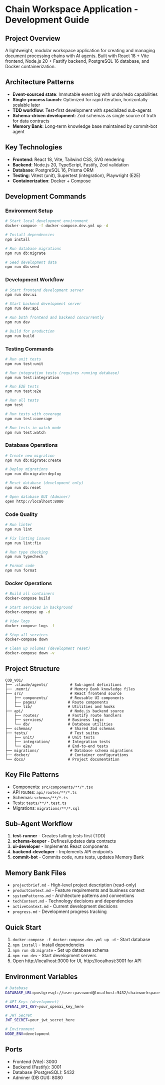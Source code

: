 # Chain Workspace Application - Development Guide

## Project Overview
A lightweight, modular workspace application for creating and managing document processing chains with AI agents. Built with React 18 + Vite frontend, Node.js 20 + Fastify backend, PostgreSQL 16 database, and Docker containerization.

## Architecture Patterns
- **Event-sourced state**: Immutable event log with undo/redo capabilities
- **Single-process launch**: Optimized for rapid iteration, horizontally scalable later
- **TDD workflow**: Test-first development with specialized sub-agents
- **Schema-driven development**: Zod schemas as single source of truth for data contracts
- **Memory Bank**: Long-term knowledge base maintained by commit-bot agent

## Key Technologies
- **Frontend**: React 18, Vite, Tailwind CSS, SVG rendering
- **Backend**: Node.js 20, TypeScript, Fastify, Zod validation
- **Database**: PostgreSQL 16, Prisma ORM
- **Testing**: Vitest (unit), Supertest (integration), Playwright (E2E)
- **Containerization**: Docker + Compose

## Development Commands

### Environment Setup
```bash
# Start local development environment
docker-compose -f docker-compose.dev.yml up -d

# Install dependencies
npm install

# Run database migrations
npm run db:migrate

# Seed development data
npm run db:seed
```

### Development Workflow
```bash
# Start frontend development server
npm run dev:ui

# Start backend development server
npm run dev:api

# Run both frontend and backend concurrently
npm run dev

# Build for production
npm run build
```

### Testing Commands
```bash
# Run unit tests
npm run test:unit

# Run integration tests (requires running database)
npm run test:integration

# Run E2E tests
npm run test:e2e

# Run all tests
npm test

# Run tests with coverage
npm run test:coverage

# Run tests in watch mode
npm run test:watch
```

### Database Operations
```bash
# Create new migration
npm run db:migrate:create

# Deploy migrations
npm run db:migrate:deploy

# Reset database (development only)
npm run db:reset

# Open database GUI (Adminer)
open http://localhost:8080
```

### Code Quality
```bash
# Run linter
npm run lint

# Fix linting issues
npm run lint:fix

# Run type checking
npm run typecheck

# Format code
npm run format
```

### Docker Operations
```bash
# Build all containers
docker-compose build

# Start services in background
docker-compose up -d

# View logs
docker-compose logs -f

# Stop all services
docker-compose down

# Clean up volumes (development reset)
docker-compose down -v
```

## Project Structure
```
COD_V01/
├── .claude/agents/          # Sub-agent definitions
├── .memri/                  # Memory Bank knowledge files
├── src/                     # React frontend source
│   ├── components/          # Reusable UI components
│   ├── pages/              # Route components
│   └── lib/                # Utilities and hooks
├── api/                     # Node.js backend source
│   ├── routes/             # Fastify route handlers
│   ├── services/           # Business logic
│   └── db/                 # Database utilities
├── schemas/                 # Shared Zod schemas
├── tests/                   # Test suites
│   ├── unit/               # Unit tests
│   ├── integration/        # Integration tests
│   └── e2e/                # End-to-end tests
├── migrations/              # Database schema migrations
├── docker/                  # Container configurations
└── docs/                   # Project documentation
```

## Key File Patterns
- Components: `src/components/**/*.tsx`
- API routes: `api/routes/**/*.ts`
- Schemas: `schemas/**/*.ts`
- Tests: `tests/**/*.test.ts`
- Migrations: `migrations/**/*.sql`

## Sub-Agent Workflow
1. **test-runner** - Creates failing tests first (TDD)
2. **schema-keeper** - Defines/updates data contracts
3. **ui-developer** - Implements React components
4. **backend-developer** - Implements API endpoints
5. **commit-bot** - Commits code, runs tests, updates Memory Bank

## Memory Bank Files
- `projectbrief.md` - High-level project description (read-only)
- `productContext.md` - Feature requirements and business context
- `systemPatterns.md` - Architecture patterns and conventions
- `techContext.md` - Technology decisions and dependencies
- `activeContext.md` - Current development decisions
- `progress.md` - Development progress tracking

## Quick Start
1. `docker-compose -f docker-compose.dev.yml up -d` - Start database
2. `npm install` - Install dependencies
3. `npm run db:migrate` - Set up database schema
4. `npm run dev` - Start development servers
5. Open http://localhost:3000 for UI, http://localhost:3001 for API

## Environment Variables
```bash
# Database
DATABASE_URL=postgresql://user:password@localhost:5432/chainworkspace

# API Keys (development)
OPENAI_API_KEY=your_openai_key_here

# JWT Secret
JWT_SECRET=your_jwt_secret_here

# Environment
NODE_ENV=development
```

## Ports
- Frontend (Vite): 3000
- Backend (Fastify): 3001
- Database (PostgreSQL): 5432
- Adminer (DB GUI): 8080